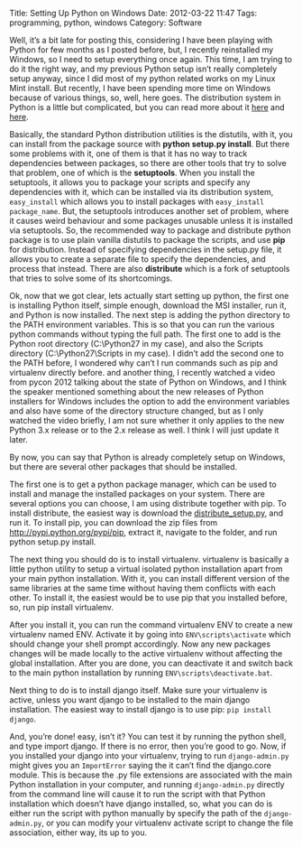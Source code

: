 Title: Setting Up Python on Windows
Date: 2012-03-22 11:47
Tags: programming, python, windows
Category: Software


Well, it’s a bit late for posting this, considering I have been playing
with Python for few months as I posted before, but, I recently
reinstalled my Windows, so I need to setup everything once again. This
time, I am trying to do it the right way, and my previous Python setup
isn’t really completely setup anyway, since I did most of my python
related works on my Linux Mint install. But recently, I have been
spending more time on Windows because of various things, so, well, here
goes. The distribution system in Python is a little but complicated, but
you can read more about it [here][link1] and [here][link2].

Basically, the standard Python distribution utilities is the distutils,
with it, you can install from the package source with **python setup.py
install**. But there some problems with it, one of them is that it has
no way to track dependencies between packages, so there are other tools
that try to solve that problem, one of which is the **setuptools**. When
you install the setuptools, it allows you to package your scripts and
specify any dependencies with it, which can be installed via its
distribution system, `easy_install` which allows you to install
packages with `easy_install package_name`. But, the setuptools
introduces another set of problem, where it causes weird behaviour and
some packages unusable unless it is installed via setuptools. So, the
recommended way to package and distribute python package is to use plain
vanilla distutils to package the scripts, and use **pip** for
distribution. Instead of specifying dependencies in the setup.py file,
it allows you to create a separate file to specify the dependencies, and
process that instead. There are also **distribute** which is a fork of
setuptools that tries to solve some of its shortcomings.

Ok, now that we got clear, lets actually start setting up python, the
first one is installing Python itself, simple enough, download the MSI
installer, run it, and Python is now installed. The next step is adding
the python directory to the PATH environment variables. This is so that
you can run the various python commands without typing the full path.
The first one to add is the Python root directory (C:\\Python27 in my
case), and also the Scripts directory (C:\\Python27\\Scripts in my case). I
didn’t add the second one to the PATH before, I wondered why can’t I run
commands such as pip and virtualenv directly before. and another thing,
I recently watched a video from pycon 2012 talking about the state of
Python on Windows, and I think the speaker mentioned something about the
new releases of Python installers for Windows includes the option to add
the environment variables and also have some of the directory structure
changed, but as I only watched the video briefly, I am not sure whether
it only applies to the new Python 3.x release or to the 2.x release as
well. I think I will just update it later.

By now, you can say that Python is already completely setup on Windows,
but there are several other packages that should be installed.

The first one is to get a python package manager, which can be used to
install and manage the installed packages on your system. There are
several options you can choose, I am using distribute together with pip.
To install distribute, the easiest way is download the
[distribute_setup.py][link3], and run it. To install pip, you can download
the zip files from http://pypi.python.org/pypi/pip, extract it, navigate
to the folder, and run python setup.py install.

The next thing you should do is to install virtualenv. virtualenv is
basically a little python utility to setup a virtual isolated python
installation apart from your main python installation. With it, you can
install different version of the same libraries at the same time without
having them conflicts with each other. To install it, the easiest would
be to use pip that you installed before, so, run pip install virtualenv.

After you install it, you can run the command virtualenv ENV to create a
new virtualenv named ENV. Activate it by going into `ENV\scripts\activate`
which should change your shell prompt accordingly. Now any new packages
changes will be made locally to the active virtualenv without affecting
the global installation. After you are done, you can deactivate it and
switch back to the main python installation by running
`ENV\scripts\deactivate.bat`.

Next thing to do is to install django itself. Make sure your virtualenv
is active, unless you want django to be installed to the main django
installation. The easiest way to install django is to use pip: `pip install django`.

And, you’re done! easy, isn’t it? You can test it by running the python
shell, and type import django. If there is no error, then you’re good to
go. Now, if you installed your django into your virtualenv, trying to
run `django-admin.py` might gives you an `ImportError` saying the it can’t
find the django.core module. This is because the .py file extensions are
associated with the main Python installation in your computer, and
running `django-admin.py` directly from the command line will cause it to
run the script with that Python installation which doesn’t have django
installed, so, what you can do is either run the script with python
manually by specify the path of the `django-admin.py`, or you can modify
your virtualenv activate script to change the file association, either
way, its up to you.

[link1]: http://www.b-list.org/weblog/2008/dec/14/packaging/
[link2]: http://blog.ianbicking.org/2008/12/14/a-few-corrections-to-on-packaging/
[link3]: http://python-distribute.org/distribute_setup.py
